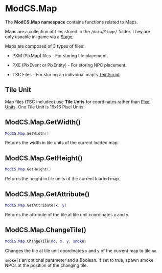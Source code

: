 # ModCS.Map

The **ModCS.Map namespace** contains functions related to Maps.

Maps are a collection of files stored in the `/data/Stage/` folder. They are only usuable in-game via a [Stage](/api/stage/).

Maps are composed of 3 types of files:

- PXM (PixMap) files - For storing tile placement.

- PXE (PixEvent or PixEntity) - For storing NPC placement.

- TSC Files - For storing an individual map's [TextScript](/api/tsc/).

## Tile Unit

Map files (TSC included) use **Tile Units** for coordinates rather than [Pixel Units](/api/objects/pixel/). One Tile Unit is 16x16 Pixel Units.

## ModCS.Map.GetWidth()

```lua
ModCS.Map.GetWidth()
```

Returns the width in tile units of the current loaded map.

## ModCS.Map.GetHeight()

```lua
ModCS.Map.GetHeight()
```

Returns the height in tile units of the current loaded map.

## ModCS.Map.GetAttribute()

```lua
ModCS.Map.GetAttribute(x, y)
```

Returns the attribute of the tile at tile unit coordinates `x` and `y`.

## ModCS.Map.ChangeTile()

```lua
ModCS.Map.ChangeTile(no, x, y, smoke)
```

Changes the tile at tile unit coordinates `x` and `y` of the current map to tile `no`.

`smoke` is an optional parameter and a Boolean. If set to true, spawn smoke NPCs at the position of the changing tile.